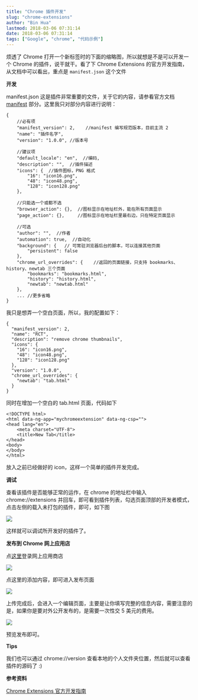 ```yaml
---
title: "Chrome 插件开发"
slug: "chrome-extensions"
author: "Bin Hua"
lastmod: 2018-03-06 07:31:14
date: 2018-03-06 07:31:14
tags: ["Google", "chrome", "代码示例"]
---
```


烦透了 Chrome 打开一个新标签时的下面的缩略图，所以就想是不是可以开发一个 Chrome 的插件，说干就干。看了下 Chrome Extensions 的官方开发指南，从文档中可以看出，重点是 `manifest.json` 这个文件

**开发**

manifest.json 这是插件非常重要的文件，关于它的内容，请参看官方文档 [manifest](https://developer.chrome.com/extensions/manifest) 部分。这里我只对部分内容进行说明：

```
{
    //必有项
    "manifest_version": 2,    //manifest 编写规范版本，目前主流 2
    "name": "插件名字",
    "version": "1.0.0", //版本号

    //建议项
    "default_locale": "en",  //编码,
    "description": "",  //插件描述
    "icons": {  //插件图标，PNG 格式
        "16": "icon16.png",
        "48": "icon48.png",
        "128": "icon128.png"
    },

    //只能选一个或都不选
    "browser_action": {},  //图标显示在地址栏外，能在所有页面显示
    "page_action": {},     //图标显示在地址栏里最右边，只在特定页面显示

    //可选
    "author": "",  //作者
    "automation": true,  //自动化
    "background": {   // 可常驻浏览器后台的脚本，可以连接其他页面
        "persistent": false
    },
    "chrome_url_overrides": {    //返回的页面链接，只支持 bookmarks、history、newtab 三个页面
        "bookmarks": "bookmarks.html",
        "history": "history.html",
        "newtab": "newtab.html"
    },
    ... //更多省略
}
```

我只是想弄一个空白页面，所以，我的配置如下：

```
{
  "manifest_version": 2,
  "name": "RCT",
  "description": "remove chrome thumbnails",
  "icons": {
    "16": "icon16.png",
    "48": "icon48.png",
    "128": "icon128.png"
  },
  "version": "1.0.0",
  "chrome_url_overrides": {
    "newtab": "tab.html"
  }
}
```

同时在增加一个空白的 tab.html 页面，代码如下

```
<!DOCTYPE html>
<html data-ng-app="mychromeextension" data-ng-csp="">
<head lang="en">
    <meta charset="UTF-8">
    <title>New Tab</title>
</head>
<body>
</body>
</html>
```

放入之前已经做好的 icon，这样一个简单的插件开发完成。

**调试**

查看该插件是否能够正常的运作，在 chrome 的地址栏中输入 chrome://extensions 并回车，即可看到插件列表，勾选页面顶部的开发者模式，点击左侧的载入未打包的插件，即可，如下图

![](https://storage.tourcoder.com/tcblog/chromeextensions_01.png)

这样就可以调试所开发好的插件了。

**发布到 Chrome 网上应用店**

点[这里](https://chrome.google.com/webstore/developer/dashboard)登录网上应用商店

![](https://storage.tourcoder.com/tcblog/chromeextensions_02.png)

点这里的添加内容，即可进入发布页面

![](https://storage.tourcoder.com/tcblog/chromeextensions_03.png)

上传完成后，会进入一个编辑页面，主要是让你填写完整的信息内容，需要注意的是，如果你是要对外公开发布的，是需要一次性交 5 美元的费用。

![](https://storage.tourcoder.com/tcblog/chromeextensions_04.png)

预览发布即可。

**Tips**

我们也可以通过 chrome://version 查看本地的个人文件夹位置，然后就可以查看插件的源码了 :)

**参考资料**

[Chrome Extensions 官方开发指南](https://developer.chrome.com/extensions)
